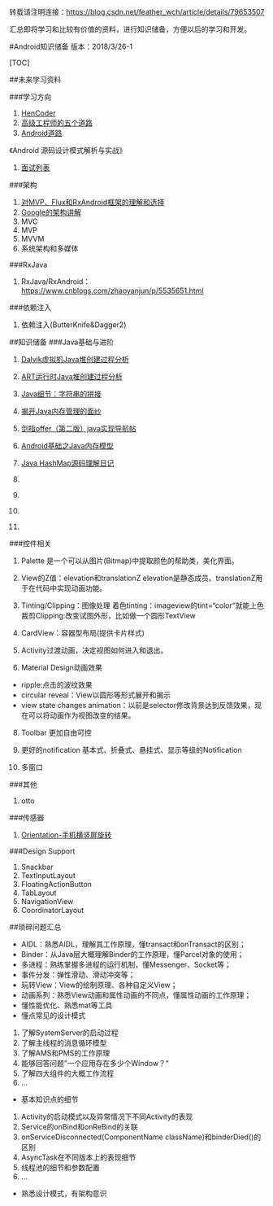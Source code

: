 转载请注明连接：https://blog.csdn.net/feather_wch/article/details/79653507

汇总即将学习和比较有价值的资料，进行知识储备，方便以后的学习和开发。

#Android知识储备
版本：2018/3/26-1

[TOC]

##未来学习资料

###学习方向
1. [HenCoder](http://hencoder.com/)
1. [高级工程师的五个道路](http://blog.csdn.net/DG_summer/article/details/51786994)
1. [Android道路](http://blog.csdn.net/singwhatiwanna/article/details/49560409)

《Android 源码设计模式解析与实战》

1. [面试列表](http://www.wanandroid.com/article/query?k=%E9%9D%A2%E8%AF%95)

###架构
1. [对MVP、Flux和RxAndroid框架的理解和选择](https://www.jianshu.com/p/62ffc3ad085f)
1. [Google的架构讲解](https://www.jianshu.com/p/389c9ae1a82c)
1. MVC
2. MVP
3. MVVM
4. 系统架构和多媒体

###RxJava
1. RxJava/RxAndroid：https://www.cnblogs.com/zhaoyanjun/p/5535651.html

###依赖注入
1. 依赖注入(ButterKnife&Dagger2)

##知识储备
###Java基础与进阶
1. [Dalvik虚拟机Java堆创建过程分析](https://blog.csdn.net/luoshengyang/article/details/41581063)

1. [ART运行时Java堆创建过程分析](https://blog.csdn.net/luoshengyang/article/details/42379729)
1. [Java细节：字符串的拼接](https://droidyue.com/blog/2014/08/30/java-details-string-concatenation/)
1. [揭开Java内存管理的面纱](https://juejin.im/post/5a7783b65188257a6d635a8b)
1. [剑指offer（第二版）java实现导航帖](http://www.wanandroid.com/blog/show/2066)
1. [Android基础之Java内存模型](https://www.zybuluo.com/TryLoveCatch/note/882064)
1. [Java HashMap源码理解日记](https://www.jianshu.com/p/a6b6a015e73e)
1. []()
1. []()
1. []()
1. []()

###控件相关
1. Palette
   是一个可以从图片(Bitmap)中提取颜色的帮助类，美化界面。

2. View的Z值：elevation和translationZ
	elevation是静态成员。translationZ用于在代码中实现动画功能。

3. Tinting/Clipping：图像处理
  着色tinting：imageview的tint=“color”就能上色
  裁剪Clipping:改变试图外形，比如做一个圆形TextView

5. CardView：容器型布局(提供卡片样式)

6. Activity过渡动画，决定视图如何进入和退出。

7. Material Design动画效果
  * ripple:点击的波纹效果
  * circular reveal：View以圆形等形式展开和揭示
  * view state changes animation：以前是selector修改背景达到反馈效果，现在可以将动画作为视图改变的结果。

8. Toolbar
  更加自由可控

9. 更好的notification
  基本式、折叠式、悬挂式、显示等级的Notification

10. 多窗口

###其他
1. otto

###传感器
1. [Orientation-手机横竖屏旋转](https://www.cnblogs.com/a284628487/p/3361555.html)


###Design Support
1. Snackbar
2. TextInputLayout
3. FloatingActionButton
4. TabLayout
5. NavigationView
6. CoordinatorLayout

##琐碎问题汇总
- AIDL：熟悉AIDL，理解其工作原理，懂transact和onTransact的区别；
- Binder：从Java层大概理解Binder的工作原理，懂Parcel对象的使用；
- 多进程：熟练掌握多进程的运行机制，懂Messenger、Socket等；
- 事件分发：弹性滑动、滑动冲突等；
- 玩转View：View的绘制原理、各种自定义View；
- 动画系列：熟悉View动画和属性动画的不同点，懂属性动画的工作原理；
- 懂性能优化、熟悉mat等工具
- 懂点常见的设计模式

1. 了解SystemServer的启动过程
2. 了解主线程的消息循环模型
3. 了解AMS和PMS的工作原理
4. 能够回答问题”一个应用存在多少个Window？“
5. 了解四大组件的大概工作流程
6. …
- 基本知识点的细节
1. Activity的启动模式以及异常情况下不同Activity的表现
2. Service的onBind和onReBind的关联
3. onServiceDisconnected(ComponentName className)和binderDied()的区别
4. AsyncTask在不同版本上的表现细节
5. 线程池的细节和参数配置
6. …
- 熟悉设计模式，有架构意识

